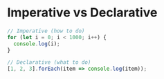 # Imperative vs Declarative

```js
// Imperative (how to do)
for (let i = 0; i < 1000; i++) {
  console.log(i);
}

// Declarative (what to do)
[1, 2, 3].forEach(item => console.log(item));
```
